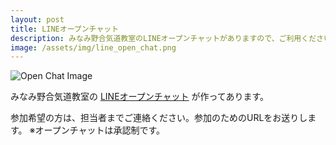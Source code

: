 ```yaml
---
layout: post
title: LINEオープンチャット 
description: みなみ野合気道教室のLINEオープンチャットがありますので、ご利用ください
image: /assets/img/line_open_chat.png
---
```


![Open Chat Image]({{site.baseurl}}/assets/img/line_open_chat.png)

[OpenChat]:https://guide.line.me/ja/services/openchat.html

みなみ野合気道教室の [LINEオープンチャット][OpenChat] が作ってあります。

参加希望の方は、担当者までご連絡ください。参加のためのURLをお送りします。
※オープンチャットは承認制です。
